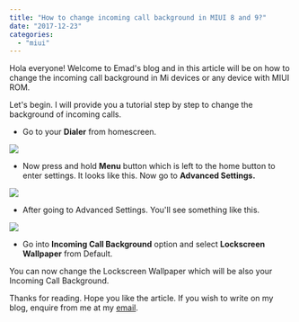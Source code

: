 ```yaml
---
title: "How to change incoming call background in MIUI 8 and 9?"
date: "2017-12-23"
categories: 
  - "miui"
---
```


Hola everyone! Welcome to Emad's blog and in this article will be on how to change the incoming call background in Mi devices or any device with MIUI ROM.  
  
Let's begin. I will provide you a tutorial step by step to change the background of incoming calls.  
  
  

- Go to your **Dialer** from homescreen.

[![](/posts/2017/12/images/Screenshot_2017-12-23-19-57-08-854_com.android.contacts.png)](https://1.bp.blogspot.com/-Ap7Er3osoZE/Wj5o3k0uiRI/AAAAAAAALCk/fPVdd-ak89M6blRKogR_84u_YaMwG4OkACLcBGAs/s1600/Screenshot_2017-12-23-19-57-08-854_com.android.contacts.png)

- Now press and hold **Menu** button which is left to the home button to enter settings. It looks like this. Now go to **Advanced Settings.**

[![](/posts/2017/12/images/Screenshot_2017-12-23-19-57-19-172_com.android.phone.jpg)](https://3.bp.blogspot.com/-HW4M2Ue5FSU/Wj5qEshP70I/AAAAAAAALDc/pu8Y86oVRXsl3A55FQdfYs61SZMduRMQgCEwYBhgL/s1600/Screenshot_2017-12-23-19-57-19-172_com.android.phone.jpg)

- After going to Advanced Settings. You'll see something like this.

[![](/posts/2017/12/images/Screenshot_2017-12-23-19-58-50-260_com.android.phone.png)](https://1.bp.blogspot.com/-jGKJ-6sFe98/Wj5qEm1bMEI/AAAAAAAALDc/PDAqW-URBdgUF85a0NAYf7NzPQlX8weWgCEwYBhgL/s1600/Screenshot_2017-12-23-19-58-50-260_com.android.phone.png)

- Go into **Incoming Call Background** option and select **Lockscreen Wallpaper** from Default.

You can now change the Lockscreen Wallpaper which will be also your Incoming Call Background. 

  

Thanks for reading. Hope you like the article. If you wish to write on my blog, enquire from me at my [email](mailto:blackcommando36@gmail.com).
